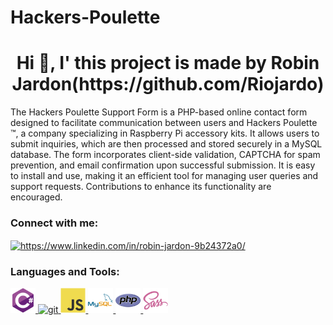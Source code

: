 # Hackers-Poulette

<h1 align="center">Hi 👋, I' this project is made by Robin Jardon(https://github.com/Riojardo)</h1>
The Hackers Poulette Support Form is a PHP-based online contact form designed to facilitate communication between users and Hackers Poulette ™, a company specializing in Raspberry Pi accessory kits. It allows users to submit inquiries, which are then processed and stored securely in a MySQL database. The form incorporates client-side validation, CAPTCHA for spam prevention, and email confirmation upon successful submission. It is easy to install and use, making it an efficient tool for managing user queries and support requests. Contributions to enhance its functionality are encouraged.

<h3 align="left">Connect with me:</h3>
<p align="left">
<a href="https://linkedin.com/in/https://www.linkedin.com/in/robin-jardon-9b24372a0/" target="blank"><img align="center" src="https://raw.githubusercontent.com/rahuldkjain/github-profile-readme-generator/master/src/images/icons/Social/linked-in-alt.svg" alt="https://www.linkedin.com/in/robin-jardon-9b24372a0/" height="30" width="40" /></a>
</p>

<h3 align="left">Languages and Tools:</h3>
<p align="left"> <a href="https://www.w3schools.com/cs/" target="_blank" rel="noreferrer"> <img src="https://raw.githubusercontent.com/devicons/devicon/master/icons/csharp/csharp-original.svg" alt="csharp" width="40" height="40"/> </a> <a href="https://git-scm.com/" target="_blank" rel="noreferrer"> <img src="https://www.vectorlogo.zone/logos/git-scm/git-scm-icon.svg" alt="git" width="40" height="40"/> </a> <a href="https://developer.mozilla.org/en-US/docs/Web/JavaScript" target="_blank" rel="noreferrer"> <img src="https://raw.githubusercontent.com/devicons/devicon/master/icons/javascript/javascript-original.svg" alt="javascript" width="40" height="40"/> </a> <a href="https://www.mysql.com/" target="_blank" rel="noreferrer"> <img src="https://raw.githubusercontent.com/devicons/devicon/master/icons/mysql/mysql-original-wordmark.svg" alt="mysql" width="40" height="40"/> </a> <a href="https://www.php.net" target="_blank" rel="noreferrer"> <img src="https://raw.githubusercontent.com/devicons/devicon/master/icons/php/php-original.svg" alt="php" width="40" height="40"/> </a> <a href="https://sass-lang.com" target="_blank" rel="noreferrer"> <img src="https://raw.githubusercontent.com/devicons/devicon/master/icons/sass/sass-original.svg" alt="sass" width="40" height="40"/> </a> </p>
